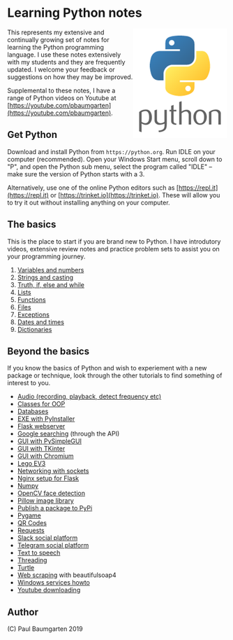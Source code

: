 # Learning Python notes

<img src="img/python-logo.png" style="float:right">

This represents my extensive and continually growing set of notes for learning the Python programming language. I use these notes extensively with my students and they are frequently updated. I welcome your feedback or suggestions on how they may be improved.

Supplemental to these notes, I have a range of Python videos on Youtube at [https://youtube.com/pbaumgarten](https://youtube.com/pbaumgarten).

## Get Python

Download and install Python from `https://python.org`. Run IDLE on your computer (recommended). Open your Windows Start menu, scroll down to "P", and open the Python sub menu, select the program called "IDLE" – make sure the version of Python starts with a 3.

Alternatively, use one of the online Python editors such as [https://repl.it](https://repl.it) or [https://trinket.io](https://trinket.io). These will allow you to try it out without installing anything on your computer.

## The basics

This is the place to start if you are brand new to Python. I have introdutory videos, extensive review notes and practice problem sets to assist you on your programming journey. 

1. [Variables and numbers](101-variables-and-numbers.md)
2. [Strings and casting](102-strings-and-casting.md)
3. [Truth, if, else and while](103-truth-if-else-while.md)
4. [Lists](104-lists.md)
5. [Functions](105-functions.md)
6. [Files](106-files.md)
7. [Exceptions](107-exceptions.md)
8. [Dates and times](108-dates-times.md)
9. [Dictionaries](109-dictionaries.md)

## Beyond the basics

If you know the basics of Python and wish to experiement with a new package or technique, look through the other tutorials to find something of interest to you.

* [Audio (recording, playback, detect frequency etc)](audio.md)
* [Classes for OOP](classes.md)
* [Databases](databases.md)
* [EXE with PyInstaller](exe-with-pyinstaller.md)
* [Flask webserver](flask-webserver.md)
* [Google searching](google-searching.md) (through the API)
* [GUI with PySimpleGUI](gui-with-pysimplegui.md)
* [GUI with TKinter](gui-with-tkinter.md)
* [GUI with Chromium](gui-with-chromium.md)
* [Lego EV3](lego-ev3.md)
* [Networking with sockets](networking-with-sockets.md)
* [Nginx setup for Flask](nginx-setup-for-flask.md)
* [Numpy](numpy-quick-start.md)
* [OpenCV face detection](opencv-face-detection.md)
* [Pillow image library](pillow-image-library.md)
* [Publish a package to PyPi](publish-package-to-pypi.md)
* [Pygame](pygame.md)
* [QR Codes](qr-codes.md)
* [Requests](requests.md)
* [Slack social platform](slack-social-platform.md)
* [Telegram social platform](telegram-social-platform.md)
* [Text to speech](text-to-speech.md)
* [Threading](threading.md)
* [Turtle](turtle.md)
* [Web scraping](web-scraping.md) with beautifulsoap4
* [Windows services howto](windows-service-howto.docx)
* [Youtube downloading](youtube-downloading-howto.md)

## Author

(C) Paul Baumgarten 2019
